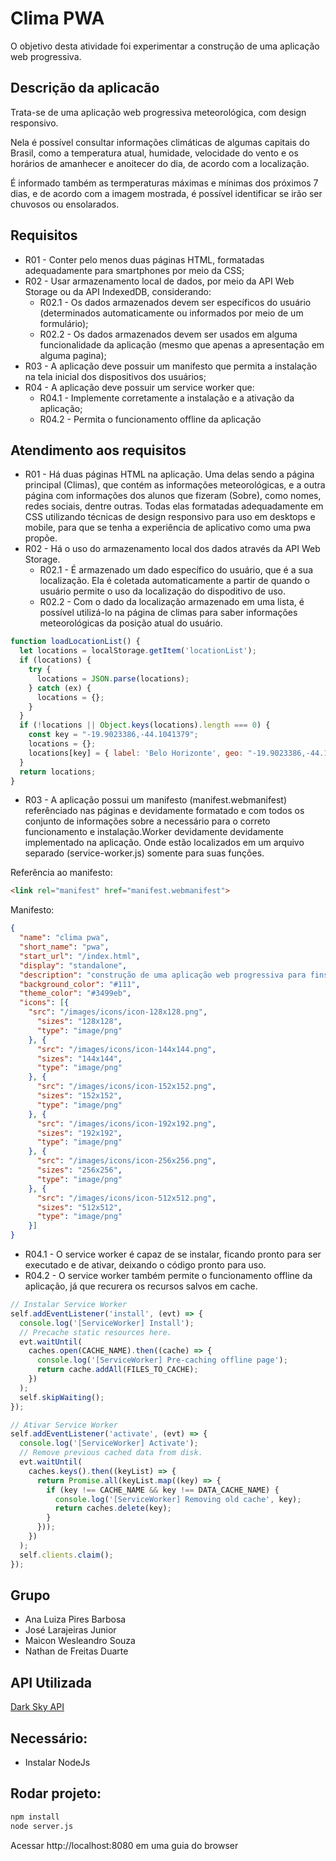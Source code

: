 # Clima PWA

O objetivo desta atividade foi experimentar a construção de uma aplicação web progressiva.

## Descrição da aplicacão

Trata-se de uma aplicação web progressiva meteorológica, com design responsivo.

Nela é possível consultar informações climáticas de algumas capitais do Brasil, como a temperatura atual, humidade, velocidade do vento e os horários de amanhecer e anoitecer do dia, de acordo com a localização. 

É informado também as termperaturas máximas e mínimas dos próximos 7 dias, e de acordo com a imagem mostrada, é possível identificar se irão ser chuvosos ou ensolarados.

## Requisitos

* R01 - Conter pelo menos duas páginas HTML, formatadas adequadamente para smartphones por meio da CSS;
* R02 - Usar armazenamento local de dados, por meio da API Web Storage ou da API IndexedDB, considerando:
  * R02.1 - Os dados armazenados devem ser específicos do usuário (determinados automaticamente ou informados por meio de um formulário);
  * R02.2 - Os dados armazenados devem ser usados em alguma funcionalidade da aplicação (mesmo que apenas a apresentação em alguma pagina);
* R03 - A aplicação deve possuir um manifesto que permita a instalação na tela inicial dos dispositivos dos usuários;
* R04 - A aplicação deve possuir um service worker que:
  * R04.1 - Implemente corretamente a instalação e a ativação da aplicação;
  * R04.2 - Permita o funcionamento offline da aplicação

## Atendimento aos requisitos

* R01 - Há duas páginas HTML na aplicação. Uma delas sendo a página principal (Climas), que contém as informações meteorológicas, e a outra página com informações dos alunos que fizeram (Sobre), como nomes, redes sociais, dentre outras. Todas elas formatadas adequadamente em CSS utilizando técnicas de design responsivo para uso em desktops e mobile, para que se tenha a experiência de aplicativo como uma pwa propõe.
* R02 - Há o uso do armazenamento local dos dados através da API Web Storage.
  * R02.1 - É armazenado um dado específico do usuário, que é a sua localização. Ela é coletada automaticamente a partir de quando o usuário permite o uso da localização do dispoditivo de uso.
  * R02.2 - Com o dado da localização armazenado em uma lista, é possível utilizá-lo na página de climas para saber informações meteorológicas da posição atual do usuário.

```javascript
function loadLocationList() {
  let locations = localStorage.getItem('locationList');
  if (locations) {
    try {
      locations = JSON.parse(locations);
    } catch (ex) {
      locations = {};
    }
  }
  if (!locations || Object.keys(locations).length === 0) {
    const key = "-19.9023386,-44.1041379";
    locations = {};
    locations[key] = { label: 'Belo Horizonte', geo: "-19.9023386,-44.1041379" };
  }
  return locations;
}
```

* R03 - A aplicação possui um manifesto (manifest.webmanifest) referênciado nas páginas e devidamente formatado e com todos os conjunto de informações sobre a necessário para o correto funcionamento e instalação.Worker devidamente devidamente implementado na aplicação. Onde estão localizados em um arquivo separado (service-worker.js) somente para suas funções.

Referência ao manifesto:

```html
<link rel="manifest" href="manifest.webmanifest">
```

Manifesto:

```json
{
  "name": "clima pwa",
  "short_name": "pwa",
  "start_url": "/index.html",
  "display": "standalone",
  "description": "construção de uma aplicação web progressiva para fins acadêmicos.",
  "background_color": "#111",
  "theme_color": "#3499eb",
  "icons": [{
    "src": "/images/icons/icon-128x128.png",
      "sizes": "128x128",
      "type": "image/png"
    }, {
      "src": "/images/icons/icon-144x144.png",
      "sizes": "144x144",
      "type": "image/png"
    }, {
      "src": "/images/icons/icon-152x152.png",
      "sizes": "152x152",
      "type": "image/png"
    }, {
      "src": "/images/icons/icon-192x192.png",
      "sizes": "192x192",
      "type": "image/png"
    }, {
      "src": "/images/icons/icon-256x256.png",
      "sizes": "256x256",
      "type": "image/png"
    }, {
      "src": "/images/icons/icon-512x512.png",
      "sizes": "512x512",
      "type": "image/png"
    }]
}
```

   * R04.1 - O service worker é capaz de se instalar, ficando pronto para ser executado e de ativar, deixando o código pronto para uso.
   * R04.2 - O service worker também permite o funcionamento offline da aplicação, já que recurera os recursos salvos em cache.

```javascript
// Instalar Service Worker
self.addEventListener('install', (evt) => {
  console.log('[ServiceWorker] Install');
  // Precache static resources here.
  evt.waitUntil(
    caches.open(CACHE_NAME).then((cache) => {
      console.log('[ServiceWorker] Pre-caching offline page');
      return cache.addAll(FILES_TO_CACHE);
    })
  );
  self.skipWaiting();
});

// Ativar Service Worker
self.addEventListener('activate', (evt) => {
  console.log('[ServiceWorker] Activate');
  // Remove previous cached data from disk.
  evt.waitUntil(
    caches.keys().then((keyList) => {
      return Promise.all(keyList.map((key) => {
        if (key !== CACHE_NAME && key !== DATA_CACHE_NAME) {
          console.log('[ServiceWorker] Removing old cache', key);
          return caches.delete(key);
        }
      }));
    })
  );
  self.clients.claim();
});
```

## Grupo

* Ana Luiza Pires Barbosa
* José Larajeiras Junior
* Maicon Wesleandro Souza
* Nathan de Freitas Duarte

## API Utilizada

[Dark Sky API](https://darksky.net/dev)

## Necessário:

* Instalar NodeJs

## Rodar projeto:

```bash
npm install
node server.js
```
Acessar http://localhost:8080 em uma guia do browser